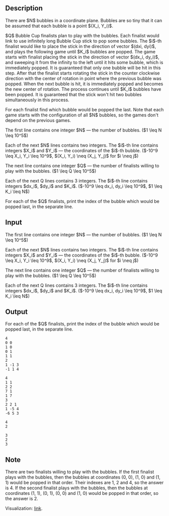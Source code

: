 ## Description

<div><p>There are $N$ bubbles in a coordinate plane. Bubbles are so tiny that it can be assumed that each bubble is a point $(X_i, Y_i)$. </p><p>$Q$ Bubble Cup finalists plan to play with the bubbles. Each finalist would link to use infinitely long Bubble Cup stick to pop some bubbles. The $i$-th finalist would like to place the stick in the direction of vector $(dxi, dyi)$, and plays the following game until $K_i$ bubbles are popped. The game starts with finalist placing the stick in the direction of vector $(dx_i, dy_i)$, and sweeping it from the infinity to the left until it hits some bubble, which is immediately popped. It is guaranteed that only one bubble will be hit in this step. After that the finalist starts rotating the stick in the counter clockwise direction with the center of rotation in point where the previous bubble was popped. When the next bubble is hit, it is immediately popped and becomes the new center of rotation. The process continues until $K_i$ bubbles have been popped. It is guaranteed that the stick won't hit two bubbles simultaneously in this process. </p><p>For each finalist find which bubble would be popped the last. Note that each game starts with the configuration of all $N$ bubbles, so the games don't depend on the previous games. </p></div><div class="input-specification"><p>The first line contains one integer $N$ — the number of bubbles. ($1 \leq N \leq 10^5$)</p><p>Each of the next $N$ lines contains two integers. The $i$-th line contains integers $X_i$ and $Y_i$ — the coordinates of the $i$-th bubble. ($-10^9 \leq X_i, Y_i \leq 10^9$, $(X_i, Y_i) \neq (X_j, Y_j)$ for $i \neq j$)</p><p>The next line contains one integer $Q$ — the number of finalists willing to play with the bubbles. ($1 \leq Q \leq 10^5$)</p><p>Each of the next Q lines contains 3 integers. The $i$-th line contains integers $dx_i$, $dy_i$ and $K_i$. ($-10^9 \leq dx_i, dy_i \leq 10^9$, $1 \leq K_i \leq N$)</p></div><div class="output-specification"><p>For each of the $Q$ finalists, print the index of the bubble which would be popped last, in the separate line. </p></div>

## Input

<p>The first line contains one integer $N$ — the number of bubbles. ($1 \leq N \leq 10^5$)</p><p>Each of the next $N$ lines contains two integers. The $i$-th line contains integers $X_i$ and $Y_i$ — the coordinates of the $i$-th bubble. ($-10^9 \leq X_i, Y_i \leq 10^9$, $(X_i, Y_i) \neq (X_j, Y_j)$ for $i \neq j$)</p><p>The next line contains one integer $Q$ — the number of finalists willing to play with the bubbles. ($1 \leq Q \leq 10^5$)</p><p>Each of the next Q lines contains 3 integers. The $i$-th line contains integers $dx_i$, $dy_i$ and $K_i$. ($-10^9 \leq dx_i, dy_i \leq 10^9$, $1 \leq K_i \leq N$)</p>

## Output

<p>For each of the $Q$ finalists, print the index of the bubble which would be popped last, in the separate line. </p>





```input1
4
0 0
1 0
0 1
1 1
2
1 -1 3
-1 1 4
```




```input2
4
1 1
2 2
7 1
1 7
3
2 2 1
1 -5 4
-6 5 3
```




```output1
4
2
```




```output2
3
2
3
```



## Note

<p>There are two finalists willing to play with the bubbles. If the first finalist plays with the bubbles, then the bubbles at coordinates (0, 0), (1, 0) and (1, 1) would be popped in that order. Their indexes are 1, 2 and 4, so the answer is 4. If the second finalist plays with the bubbles, then the bubbles at coordinates (1, 1), (0, 1), (0, 0) and (1, 0) would be popped in that order, so the answer is 2.</p><p>Visualization: <a href="https://petljamediastorage.blob.core.windows.net/uploads/example1.gif">link</a>. </p>
